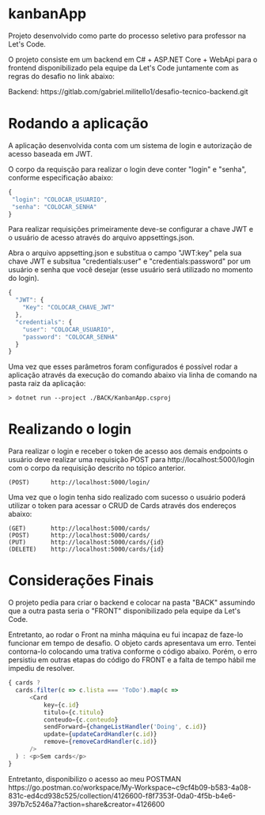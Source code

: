 # kanbanApp

<p> Projeto desenvolvido como parte do processo seletivo para professor na Let's Code. </p>
<p> O projeto consiste em um backend em C# + ASP.NET Core + WebApi para o frontend disponibilizado pela equipe da Let's Code juntamente com as regras do desafio no link abaixo:</p>
Backend: https://gitlab.com/gabriel.militello1/desafio-tecnico-backend.git

# Rodando a aplicação

A aplicação desenvolvida conta com um sistema de login e autorização de acesso baseada em JWT.
<p> O corpo da requisção para realizar o login deve conter "login" e "senha", conforme especificação abaixo:</p>

```javascript
{ 
 "login": "COLOCAR_USUARIO",
 "senha": "COLOCAR_SENHA"
}
```

<p> Para realizar requisições primeiramente deve-se configurar a chave JWT e o usuário de acesso através do arquivo appsettings.json.</p>
<p> Abra o arquivo appsetting.json e substitua o campo "JWT:key" pela sua chave JWT e subsitua "credentials:user" e "credentials:password" por um usuário e senha que você desejar (esse usuário será utilizado no momento do login). </p>

```javascript
{
  "JWT": {
    "Key": "COLOCAR_CHAVE_JWT"
  },
  "credentials": {
    "user": "COLOCAR_USUARIO",
    "password": "COLOCAR_SENHA"
  }
}
```

<p> Uma vez que esses parâmetros foram configurados é possível rodar a aplicação através da execução do comando abaixo via linha de comando na pasta raiz da aplicação:</p>

```console
> dotnet run --project ./BACK/KanbanApp.csproj

```
# Realizando o login
<p> Para realizar o login e receber o token de acesso aos demais endpoints o usuário deve realizar uma requisição POST para http://localhost:5000/login com o corpo da requisição descrito no tópico anterior. </p>

```
(POST)      http://localhost:5000/login/
```

<p> Uma vez que o login tenha sido realizado com sucesso o usuário poderá utilizar o token para acessar o CRUD de Cards através dos endereços abaixo: </p>

```
(GET)       http://localhost:5000/cards/
(POST)      http://localhost:5000/cards/
(PUT)       http://localhost:5000/cards/{id}
(DELETE)    http://localhost:5000/cards/{id}
```
# Considerações Finais
<p> O projeto pedia para criar o backend e colocar na pasta "BACK" assumindo que a outra pasta seria o "FRONT" disponibilizado pela equipe da Let's Code.</p>
<p> Entretanto, ao rodar o Front na minha máquina eu fui incapaz de faze-lo funcionar em tempo de desafio. O objeto cards apresentava um erro. Tentei contorna-lo colocando uma trativa conforme o código abaixo. Porém, o erro persistiu em outras etapas do código do FRONT e a falta de tempo hábil me impediu de resolver.</p>

```javascript
{ cards ? 
  cards.filter(c => c.lista === 'ToDo').map(c =>
      <Card
          key={c.id}
          titulo={c.titulo}
          conteudo={c.conteudo}
          sendForward={changeListHandler('Doing', c.id)}
          update={updateCardHandler(c.id)}
          remove={removeCardHandler(c.id)}
      />
  ) : <p>Sem cards</p>
}
```
<p> Entretanto, disponibilizo o acesso ao meu POSTMAN https://go.postman.co/workspace/My-Workspace~c9cf4b09-b583-4a08-831c-ed4cd938c525/collection/4126600-f8f7353f-0da0-4f5b-b4e6-397b7c5246a7?action=share&creator=4126600</p>
